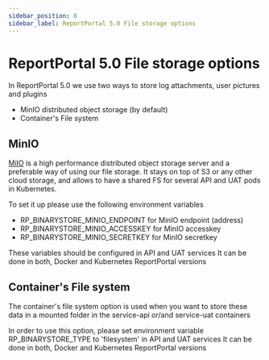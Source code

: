 ```yaml
---
sidebar_position: 8
sidebar_label: ReportPortal 5.0 File storage options
---
```


# ReportPortal 5.0 File storage options

In ReportPortal 5.0 we use two ways to store log attachments, user pictures and plugins  

- MinIO distributed object storage (by default)
- Container's File system

## MinIO

[MiIO](https://min.io) is a high performance distributed object storage server and a preferable way of using our file storage. It stays on top of S3 or any other cloud storage, and allows to have a shared FS for several API and UAT pods in Kubernetes.  

To set it up please use the following environment variables  

- RP_BINARYSTORE_MINIO_ENDPOINT for MinIO endpoint (address)
- RP_BINARYSTORE_MINIO_ACCESSKEY for MinIO accesskey 
- RP_BINARYSTORE_MINIO_SECRETKEY for MinIO secretkey

These variables should be configured in API and UAT services
It can be done in both, Docker and Kubernetes ReportPortal versions  

## Container's File system

The container's file system option is used when you want to store these data in a mounted folder in the service-api or/and service-uat containers  

In order to use this option, please set environment variable RP_BINARYSTORE_TYPE to 'filesystem' in API and UAT services
It can be done in both, Docker and Kubernetes ReportPortal versions 
